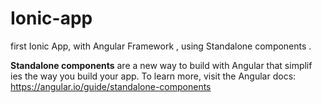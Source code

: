 # Ionic-app

first Ionic App, with Angular Framework , using  Standalone components .

<strong>Standalone components</strong> are a new way to build with Angular that simplif
ies the way you build your app.
 To learn more, visit the Angular docs:
 https://angular.io/guide/standalone-components
